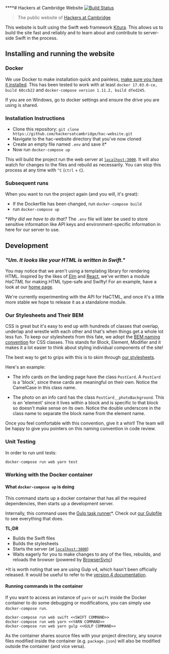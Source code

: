 ****# Hackers at Cambridge Website [![Build Status](https://travis-ci.org/hackersatcambridge/hac-website.svg?branch=master)](https://travis-ci.org/hackersatcambridge/hac-website)
> The public website of [Hackers at Cambridge]()

This website is built using the Swift web framework [Kitura](https://github.com/IBM-Swift/Kitura). This allows us to build the site fast and reliably and to learn about and contribute to server-side Swift in the process. 


## Installing and running the website

### Docker

We use Docker to make installation quick and painless, [make sure you have it installed](https://docs.docker.com/engine/installation/). This has been tested to work with at least `docker 17.03.0-ce, build 60ccb22` and `docker-compose version 1.11.2, build dfed245`.

If you are on Windows, go to docker settings and ensure the drive you are using is shared.

### Installation Instructions

- Clone this repository:
`git clone https://github.com/hackersatcambridge/hac-website.git`
- Navigate to the hac-website directory that you've now cloned
- Create an empty file named `.env` and save it*
- Now run `docker-compose up`

This will build the project run the web server at [`localhost:3000`](http://localhost:3000). It will also watch for changes to the files and rebuild as necessarily. You can stop this process at any time with `^C` (`ctrl` + `C`).

### Subsequent runs

When you want to run the project again (and you will, it's great):  

- If the Dockerfile has been changed, run `docker-compose build`
- run `docker-compose up`

\**Why did we have to do that?* The `.env` file will later be used to store sensitive information like API keys and environment-specific information in here for our server to use.

## Development

### *"Um. It looks like your HTML is written in Swift."*

You may notice that we aren't using a templating library for rendering HTML. Inspired by the likes of [Elm](http://elm-lang.org/) and [React](https://facebook.github.io/react/), we've written a module _HaCTML_ for making HTML type-safe and Swifty! For an example, have a look at our [home page](Sources/HaCWebsiteLib/views/home.swift).

We're currently experimenting with the API for HaCTML, and once it's a little more stable we hope to release it as a standalone module.

### Our Stylesheets and Their BEM
CSS is great but it's easy to end up with hundreds of classes that overlap, underlap and wrestle with each other and that's when things get a whole lot less fun. To keep our stylesheets from this fate, we adopt the [BEM naming convention](http://getbem.com/naming/) for CSS classes. This stands for Block, Element, Modifier and it makes it a lot easier to think about styling individual components of the site!

The best way to get to grips with this is to skim through [our stylesheets](https://github.com/hackersatcambridge/hac-website/tree/master/static/src/styles).

Here's an example:  

- The info cards on the landing page have the class `PostCard`. A `PostCard` is a 'block', since these cards are meaningful on their own. Notice the CamelCase in this class name.

- The photo on an info card has the class `PostCard__photoBackground`. This is an 'element' since it lives within a block and is specific to that block so doesn't make sense on its own. Notice the double underscore in the class name to separate the block name from the element name.

Once you feel comfortable with this convention, give it a whirl! The team will be happy to give you pointers on this naming convention in code review.


### Unit Testing

In order to run unit tests:

```bash
docker-compose run web yarn test
```

### Working with the Docker container

#### What `docker-compose up` is doing

This command starts up a docker container that has all the required dependencies, then starts up a development server.

Internally, this command uses the [Gulp task runner](http://gulpjs.com)*. Check out [our Gulpfile](https://github.com/hackersatcambridge/hac-website/blob/master/gulpfile.js) to see everything that does.

**TL;DR**

- Builds the Swift files
- Builds the stylesheets
- Starts the server (at [`localhost:3000`](http://localhost:3000))
- Waits eagerly for you to make changes to any of the files, rebuilds, and reloads the browser (powered by [BrowserSync](https://github.com/Browsersync/browser-sync))

\*It is worth noting that we are using Gulp v4, which hasn't been officially released. It would be useful to refer to the [version 4 documentation](https://github.com/gulpjs/gulp/blob/4.0/docs/getting-started.md).

#### Running commands in the container

If you want to access an instance of `yarn` or `swift` inside the Docker container to do some debugging or modifications, you can simply use `docker-compose run`.

```
docker-compose run web swift <<SWIFT COMMAND>>
docker-compose run web yarn <<YARN COMMAND>>
docker-compose run web yarn gulp <<GULP COMMAND>>
```

As the container shares source files with your project directory, any source files modified inside the container (e.g. `package.json`) will also be modified outside the container (and vice versa).

